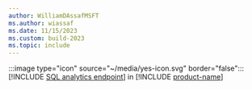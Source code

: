```yaml
---
author: WilliamDAssafMSFT
ms.author: wiassaf
ms.date: 11/15/2023
ms.custom: build-2023
ms.topic: include
---
```

:::image type="icon" source="~/media/yes-icon.svg" border="false"::: [!INCLUDE [SQL analytics endpoint](../fabric-se.md)] in [!INCLUDE [product-name](../../../includes/product-name.md)]
